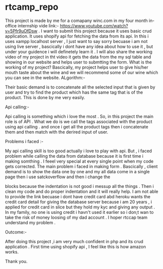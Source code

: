 # rtcamp_repo
This project is made by me for a comapany winc.com in my four month in-office internship  vide link:- https://www.youtube.com/watch?v=5Pfr9uOfDsw . I want to submit this project because it uses basic crud application. It uses shopify api for fetching the data from its api. In this i uses xampp localhost server , I just want to say sorry becuase i am not using live server , bascically i dont have any idea about how to use it , but under your guidence i will definetely learn it . I will also share the working video of my project in tht video it gets the data from the my sql table and showing in our website and helps user to submtting the form. 
What is the working of my project?
Bascically, my project helps user to give his/her mouth taste about the wine and we will recommend some of our wine which you can see in the website. 
ALgorithm:-

Their basic demand is to concatenate all the selected input that is given by user and try to find the product which has the same tag that is of the product. This is done by me very easily.

Api calling:-

Api calling is something which i love the most . So, in this project the main role is of API . What we do is we call the tags associated with the product using api calling .
and once i get all the product tags then i concatenate them and then match with the derired input of user.

Problems i faced :-

My api calling skill is too good actually i love to play with api. But , i faced problem while calling the data from database because it is first time i making somthing . I feeel very special at every single point when my code gets corrected. The main problem i faced in making form . Bascically , client demand is to show the data one by one and my all data  come in a single page then i use satckoverflow and then i change the <div> blocks because the indentation is not good i messup all the things . Then i clean my code and do proper indentation and it will really help.
  I am not able to provide the link becuase i dont have credit card abd heroku wants the credit card detail for giving the database server because i am 20 years , i applied for credit card in slice but they hold my kyc and giving any output . In my family, no one is using credit i havn't used it earlier so i don;t wan to take the risk of money loosing of my dad account . I hoper rtccap team understand my problem . 
  
  Outcome:-
  
  After doing this project ,i am very much confident in php and its crud application . First time using shopify api , I feel like this is how amazon works.
  
  Thank you.
  
